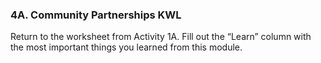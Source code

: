 ### 4A. Community Partnerships KWL

Return to the worksheet from Activity 1A. Fill out the “Learn” column with the most important things you learned from this module.